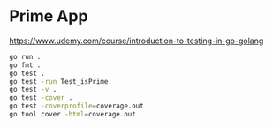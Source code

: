 # Prime App

https://www.udemy.com/course/introduction-to-testing-in-go-golang

```sh
go run .
go fmt .
go test .
go test -run Test_isPrime
go test -v .
go test -cover .
go test -coverprofile=coverage.out
go tool cover -html=coverage.out
```
